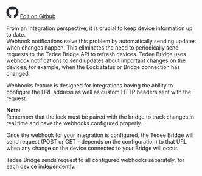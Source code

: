  ![](/assets/github-logo.svg "GitHub Logo") [Edit on Github](https://github.com/tedee-com/tedee-bridge-api/blob/master/webhooks/about_webhooks.md)

From an integration perspective, it is crucial to keep device information up to date.  
Webhook notifications solve this problem by automatically sending updates when changes happen. This eliminates the need to periodically send requests to the Tedee Bridge API to refresh devices. 
Tedee Bridge uses webhook notifications to send updates about important changes on the devices, for example, when the Lock status or Bridge connection has changed.  
  
Webhooks feature is designed for integrations having the ability to configure the URL address as well as custom HTTP headers sent with the request. 

**Note:**  
Remember that the lock must be paired with the bridge to track changes in real time and have the webhooks configured properly.  
  
Once the webhook for your integration is configured, the Tedee Bridge will send request (POST or GET - depends on the configuration) to that URL when any change on the device connected to your Bridge will occur.  

Tedee Bridge sends request to all configured webhooks separately, for each device independently.  